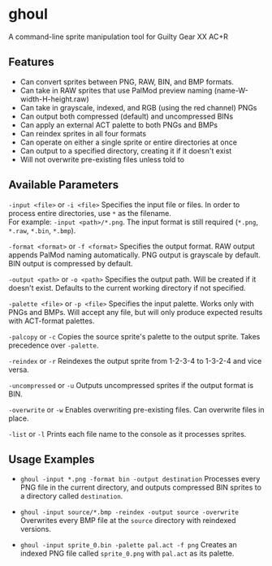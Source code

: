# ghoul
 A command-line sprite manipulation tool for Guilty Gear XX AC+R

## Features
 - Can convert sprites between PNG, RAW, BIN, and BMP formats.
 - Can take in RAW sprites that use PalMod preview naming (name-W-width-H-height.raw)
 - Can take in grayscale, indexed, and RGB (using the red channel) PNGs
 - Can output both compressed (default) and uncompressed BINs
 - Can apply an external ACT palette to both PNGs and BMPs
 - Can reindex sprites in all four formats
 - Can operate on either a single sprite or entire directories at once
 - Can output to a specified directory, creating it if it doesn't exist
 - Will not overwrite pre-existing files unless told to

## Available Parameters
 `-input <file>` or `-i <file>`
 Specifies the input file or files. In order to process entire directories, use `*` as the filename.<br/>
 For example: `-input <path>/*.png`. The input format is still required (`*.png`, `*.raw`, `*.bin`, `*.bmp`).

 `-format <format>` or `-f <format>`
 Specifies the output format. RAW output appends PalMod naming automatically. PNG output is grayscale by default. BIN output is compressed by default.

 `-output <path>` or `-o <path>`
 Specifies the output path. Will be created if it doesn't exist. Defaults to the current working directory if not specified.

 `-palette <file>` or `-p <file>`
 Specifies the input palette. Works only with PNGs and BMPs. Will accept any file, but will only produce expected results with ACT-format palettes.

 `-palcopy` or `-c`
 Copies the source sprite's palette to the output sprite. Takes precedence over `-palette`.

 `-reindex` or `-r`
 Reindexes the output sprite from 1-2-3-4 to 1-3-2-4 and vice versa.

 `-uncompressed` or `-u`
 Outputs uncompressed sprites if the output format is BIN.

 `-overwrite` or `-w`
 Enables overwriting pre-existing files. Can overwrite files in place.

 `-list` or `-l`
 Prints each file name to the console as it processes sprites.

## Usage Examples
 - `ghoul -input *.png -format bin -output destination`
 Processes every PNG file in the current directory, and outputs compressed BIN sprites to a directory called `destination`.

 - `ghoul -input source/*.bmp -reindex -output source -overwrite`
 Overwrites every BMP file at the `source` directory with reindexed versions.

 - `ghoul -input sprite_0.bin -palette pal.act -f png`
 Creates an indexed PNG file called `sprite_0.png` with `pal.act` as its palette.